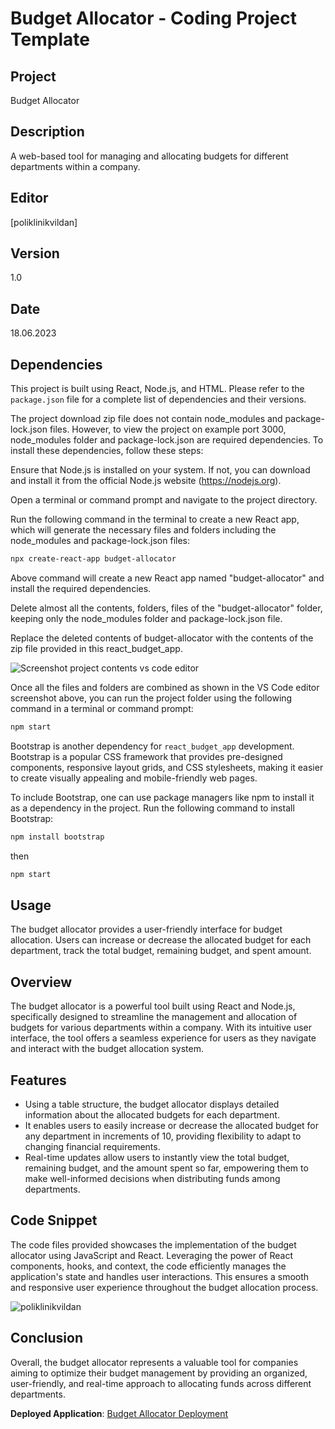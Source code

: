 # Budget Allocator - Coding Project Template

## Project
Budget Allocator

## Description
A web-based tool for managing and allocating budgets for different departments within a company.

## Editor
[poliklinikvildan]

## Version
1.0

## Date
18.06.2023

## Dependencies
This project is built using React, Node.js, and HTML. Please refer to the `package.json` file for a complete list of dependencies and their versions.

The project download zip file does not contain node_modules and package-lock.json files. However, to view the project on example port 3000, node_modules folder and package-lock.json are required dependencies. To install these dependencies, follow these steps:

Ensure that Node.js is installed on your system. If not, you can download and install it from the official Node.js website (https://nodejs.org).

Open a terminal or command prompt and navigate to the project directory. 

Run the following command in the terminal to create a new React app, which will generate the necessary files and folders including the node_modules and package-lock.json files:

```bash
npx create-react-app budget-allocator
```
Above command will create a new React app named "budget-allocator" and install the required dependencies.

Delete almost all the contents, folders, files of the "budget-allocator" folder, keeping only the node_modules folder and package-lock.json file.

Replace the deleted contents of budget-allocator with the contents of the zip file provided in this react_budget_app.


![Screenshot project contents vs code editor](https://github.com/poliklinikvildan/react_budget_app/assets/134360221/9dcbce94-2b14-4c8f-87bb-c60edf72ca11)


Once all the files and folders are combined as shown in the VS Code editor screenshot above, you can run the project folder using the following command in a terminal or command prompt:
```bash
npm start
```

Bootstrap is another dependency for `react_budget_app` development. Bootstrap is a popular CSS framework that provides pre-designed components, responsive layout grids, and CSS stylesheets, making it easier to create visually appealing and mobile-friendly web pages.

To include Bootstrap, one can use package managers like npm to install it as a dependency in the project. Run the following command to install Bootstrap:

```bash
npm install bootstrap
```
then
```bash
npm start
```

## Usage
The budget allocator provides a user-friendly interface for budget allocation. Users can increase or decrease the allocated budget for each department, track the total budget, remaining budget, and spent amount. 
## Overview
The budget allocator is a powerful tool built using React and Node.js, specifically designed to streamline the management and allocation of budgets for various departments within a company. With its intuitive user interface, the tool offers a seamless experience for users as they navigate and interact with the budget allocation system.

## Features
- Using a table structure, the budget allocator displays detailed information about the allocated budgets for each department.
- It enables users to easily increase or decrease the allocated budget for any department in increments of 10, providing flexibility to adapt to changing financial requirements.
- Real-time updates allow users to instantly view the total budget, remaining budget, and the amount spent so far, empowering them to make well-informed decisions when distributing funds among departments.

## Code Snippet
The code files provided showcases the implementation of the budget allocator using JavaScript and React. Leveraging the power of React components, hooks, and context, the code efficiently manages the application's state and handles user interactions. This ensures a smooth and responsive user experience throughout the budget allocation process.

![poliklinikvildan](https://github.com/poliklinikvildan/ejtos-react_budget_app/assets/134360221/8e1741a2-011d-4b5b-a760-da89c202d325)

## Conclusion
Overall, the budget allocator represents a valuable tool for companies aiming to optimize their budget management by providing an organized, user-friendly, and real-time approach to allocating funds across different departments.

**Deployed Application**: [Budget Allocator Deployment](https://poliklinikvildan.netlify.app/)

